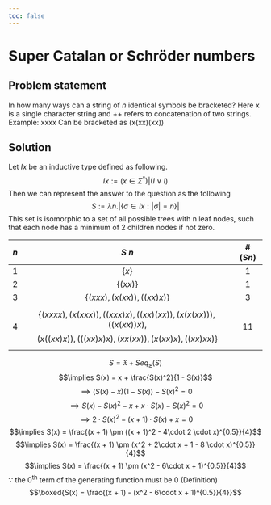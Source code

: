 ```yaml
---
toc: false
---
```


# Super Catalan or Schröder numbers

## Problem statement

In how many ways can a string of $n$ identical symbols be bracketed?
Here x is a single character string and ++ refers to concatenation of two strings.
Example: xxxx
Can be bracketed as (x(xx)(xx))

## Solution

Let $I x$ be an inductive type defined as following.
$$I x := (x \in \Sigma^*) | (I \vee I)$$
Then we can represent the answer to the question as the following
$$S := \lambda n.\left|\left\{\sigma \in I x : |\sigma| = n \right\}\right|$$
This set is isomorphic to a set of all possible trees with n leaf nodes, such that
each node has a minimum of 2 children nodes if not zero.

| $n$ |                                                              $S\ n$                                                              | $\#(S n)$ |
| :-: | :------------------------------------------------------------------------------------------------------------------------------: | :-------: |
|  1  |                                                             $\{x\}$                                                              |     1     |
|  2  |                                                            $\{(xx)\}$                                                            |     1     |
|  3  |                                                  $\{(xxx), (x(xx)), ((xx)x)\}$                                                   |     3     |
|  4  | $$\{(xxxx), (x(xxx)), ((xxx)x), ((xx)(xx)), (x(x(xx))), ((x(xx))x),$$ $$(x((xx)x)), (((xx)x)x), (xx(xx)), (x(xx)x), ((xx)xx)\}$$ |    11     |

$$S = \mathfrak{X} + Seq_{\ge}(S)$$
$$\implies S(x) = x + \frac{S(x)^2}{1 - S(x)}$$
$$\implies (S(x) - x)(1 - S(x)) - S(x)^2 = 0$$
$$\implies S(x) - S(x)^2 - x + x\cdot S(x) - S(x)^2 = 0$$
$$\implies 2\cdot S(x)^2 - (x + 1)\cdot S(x) + x = 0$$
$$\implies S(x) = \frac{(x + 1) \pm ((x + 1)^2 - 4\cdot 2 \cdot x)^{0.5}}{4}$$
$$\implies S(x) = \frac{(x + 1) \pm (x^2 + 2\cdot x + 1 - 8 \cdot x)^{0.5}}{4}$$
$$\implies S(x) = \frac{(x + 1) \pm (x^2 - 6\cdot x + 1)^{0.5}}{4}$$
$\because$ the $0^\text{th}$ term of the generating function must be $0$ (Definition)
$$\boxed{S(x) = \frac{(x + 1) - (x^2 - 6\cdot x + 1)^{0.5}}{4}}$$
